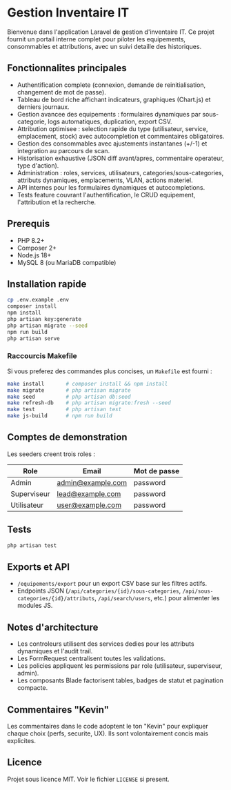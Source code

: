 # Gestion Inventaire IT

Bienvenue dans l'application Laravel de gestion d'inventaire IT. Ce projet fournit un portail interne complet pour piloter les equipements, consommables et attributions, avec un suivi detaille des historiques.

## Fonctionnalites principales
- Authentification complete (connexion, demande de reinitialisation, changement de mot de passe).
- Tableau de bord riche affichant indicateurs, graphiques (Chart.js) et derniers journaux.
- Gestion avancee des equipements : formulaires dynamiques par sous-categorie, logs automatiques, duplication, export CSV.
- Attribution optimisee : selection rapide du type (utilisateur, service, emplacement, stock) avec autocompletion et commentaires obligatoires.
- Gestion des consommables avec ajustements instantanes (+/-1) et integration au parcours de scan.
- Historisation exhaustive (JSON diff avant/apres, commentaire operateur, type d'action).
- Administration : roles, services, utilisateurs, categories/sous-categories, attributs dynamiques, emplacements, VLAN, actions materiel.
- API internes pour les formulaires dynamiques et autocompletions.
- Tests feature couvrant l'authentification, le CRUD equipement, l'attribution et la recherche.

## Prerequis
- PHP 8.2+
- Composer 2+
- Node.js 18+
- MySQL 8 (ou MariaDB compatible)

## Installation rapide
```bash
cp .env.example .env
composer install
npm install
php artisan key:generate
php artisan migrate --seed
npm run build
php artisan serve
```

### Raccourcis Makefile

Si vous preferez des commandes plus concises, un `Makefile` est fourni :

```bash
make install       # composer install && npm install
make migrate       # php artisan migrate
make seed          # php artisan db:seed
make refresh-db    # php artisan migrate:fresh --seed
make test          # php artisan test
make js-build      # npm run build
```

## Comptes de demonstration
Les seeders creent trois roles :

| Role        | Email                | Mot de passe |
|-------------|----------------------|---------------|
| Admin       | admin@example.com    | password      |
| Superviseur | lead@example.com     | password      |
| Utilisateur | user@example.com     | password      |

## Tests
```bash
php artisan test
```

## Exports et API
- `/equipements/export` pour un export CSV base sur les filtres actifs.
- Endpoints JSON (`/api/categories/{id}/sous-categories`, `/api/sous-categories/{id}/attributs`, `/api/search/users`, etc.) pour alimenter les modules JS.

## Notes d'architecture
- Les controleurs utilisent des services dedies pour les attributs dynamiques et l'audit trail.
- Les FormRequest centralisent toutes les validations.
- Les policies appliquent les permissions par role (utilisateur, superviseur, admin).
- Les composants Blade factorisent tables, badges de statut et pagination compacte.

## Commentaires "Kevin"
Les commentaires dans le code adoptent le ton "Kevin" pour expliquer chaque choix (perfs, securite, UX). Ils sont volontairement concis mais explicites.

## Licence
Projet sous licence MIT. Voir le fichier `LICENSE` si present.
